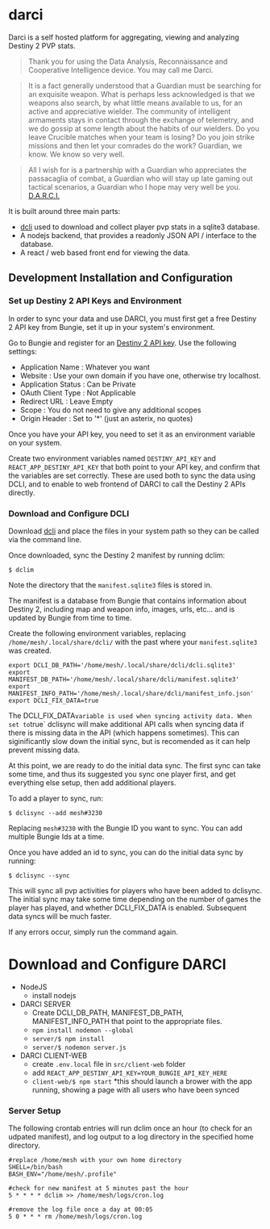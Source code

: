 # darci

Darci is a self hosted platform for aggregating, viewing and analyzing Destiny 2 PVP stats.

> Thank you for using the Data Analysis, Reconnaissance and Cooperative Intelligence device. You may call me Darci.

> It is a fact generally understood that a Guardian must be searching for an exquisite weapon. What is perhaps less acknowledged is that we weapons also search, by what little means available to us, for an active and appreciative wielder. The community of intelligent armaments stays in contact through the exchange of telemetry, and we do gossip at some length about the habits of our wielders. Do you leave Crucible matches when your team is losing? Do you join strike missions and then let your comrades do the work? Guardian, we know. We know so very well.

> All I wish for is a partnership with a Guardian who appreciates the passacaglia of combat, a Guardian who will stay up late gaming out tactical scenarios, a Guardian who I hope may very well be you. [D.A.R.C.I.](https://www.ishtar-collective.net/entries/darci)

It is built around three main parts:

- [dcli](https://github.com/mikechambers/dcli) used to download and collect player pvp stats in a sqlite3 database.
- A nodejs backend, that provides a readonly JSON API / interface to the database.
- A react / web based front end for viewing the data.

## Development Installation and Configuration

### Set up Destiny 2 API Keys and Environment

In order to sync your data and use DARCI, you must first get a free Destiny 2
API key from Bungie, set it up in your system's environment.

Go to Bungie and register for an [Destiny 2 API key](https://www.bungie.net/en/Application). Use the following settings:
- Application Name : Whatever you want
- Website : Use your own domain if you have one, otherwise try localhost.
- Application Status : Can be Private
- OAuth Client Type : Not Applicable
- Redirect URL : Leave Empty
- Scope : You do not need to give any additional scopes
- Origin Header : Set to '*' (just an asterix, no quotes)

Once you have your API key, you need to set it as an environment variable on
your system.

Create two environment variables named `DESTINY_API_KEY` and `REACT_APP_DESTINY_API_KEY` that both point to your API key, and confirm that the variables are set correctly. These are used both to sync the data using DCLI, and to enable to web frontend of DARCI to call the Destiny 2 APIs directly. 

### Download and Configure DCLI

Download [dcli](https://github.com/mikechambers/dcli) and place the files in
your system path so they can be called via the command line.

Once downloaded, sync the Destiny 2 manifest by running dclim:

```
$ dclim
```

Note the directory that the `manifest.sqlite3` files is stored in.

The manifest is a database from Bungie that contains information about Destiny
2, including map and weapon info, images, urls, etc... and is updated by Bungie
from time to time. 

Create the following environment variables, replacing `/home/mesh/.local/share/dcli/` with the past where your `manifest.sqlite3` was created.

```
export DCLI_DB_PATH='/home/mesh/.local/share/dcli/dcli.sqlite3'
export MANIFEST_DB_PATH='/home/mesh/.local/share/dcli/manifest.sqlite3'
export MANIFEST_INFO_PATH='/home/mesh/.local/share/dcli/manifest_info.json'
export DCLI_FIX_DATA=true
```

The DCLI_FIX_DATA` variable is used when syncing activity data. When set to `true` dclisync will make additional
API calls when syncing data if there is missing data in the API (which happens sometimes). This can
siginificantly slow down the initial sync, but is recomended as it can help
prevent missing data.

At this point, we are ready to do the initial data sync. The first sync can take
some time, and thus its suggested you sync one player first, and get everything
else setup, then add additional players.

To add a player to sync, run:

```
$ dclisync --add mesh#3230
```
Replacing `mesh#3230` with the Bungie ID you want to sync. You can add multiple
Bungie Ids at a time.

Once you have added an id to sync, you can do the initial data sync by running:

```
$ dclisync --sync
```

This will sync all pvp activities for players who have been added to dclisync.
The initial sync may take some time depending on the number of games the player
has played, and whether DCLI_FIX_DATA is enabled. Subsequent data syncs will be
much faster.

If any errors occur, simply run the command again.

# Download and Configure DARCI



- NodeJS
  - install nodejs
- DARCI SERVER
  - Create DCLI_DB_PATH, MANIFEST_DB_PATH, MANIFEST_INFO_PATH that point to the appropriate files.
  - `npm install nodemon --global`
  - `server/$ npm install`
  - `server/$ nodemon server.js`
- DARCI CLIENT-WEB
  - create `.env.local` file in `src/client-web` folder
  - add `REACT_APP_DESTINY_API_KEY=YOUR_BUNGIE_API_KEY_HERE`
  - `client-web/$ npm start`
    \*this should launch a brower with the app running, showing a page with all users who have been synced
    
    
 
### Server Setup

The following crontab entries will run dclim once an hour (to check for an udpated manifest), and log output to a log directory in the specified home directory.

```
#replace /home/mesh with your own home directory
SHELL=/bin/bash
BASH_ENV="/home/mesh/.profile"

#check for new manifest at 5 minutes past the hour
5 * * * * dclim >> /home/mesh/logs/cron.log

#remove the log file once a day at 00:05
5 0 * * * rm /home/mesh/logs/cron.log
```

